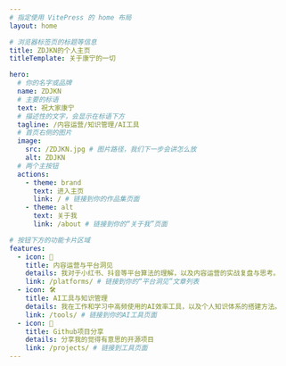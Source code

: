 ```yaml
---
# 指定使用 VitePress 的 home 布局
layout: home

# 浏览器标签页的标题等信息
title: ZDJKN的个人主页
titleTemplate: 关于康宁的一切

hero:
  # 你的名字或品牌
  name: ZDJKN
  # 主要的标语
  text: 祝大家康宁
  # 描述性的文字，会显示在标语下方
  tagline: /内容运营/知识管理/AI工具
  # 首页右侧的图片
  image:
    src: /ZDJKN.jpg # 图片路径，我们下一步会讲怎么放
    alt: ZDJKN
  # 两个主按钮
  actions:
    - theme: brand
      text: 进入主页
      link: / # 链接到你的作品集页面
    - theme: alt
      text: 关于我
      link: /about # 链接到你的“关于我”页面

# 按钮下方的功能卡片区域
features:
  - icon: 📖
    title: 内容运营与平台洞见
    details: 我对于小红书、抖音等平台算法的理解，以及内容运营的实战复盘与思考。
    link: /platforms/ # 链接到你的“平台洞见”文章列表
  - icon: 🛠️
    title: AI工具与知识管理
    details: 我在工作和学习中高频使用的AI效率工具，以及个人知识体系的搭建方法。
    link: /tools/ # 链接到你的AI工具页面
  - icon: 🚀 
    title: Github项目分享
    details: 分享我的觉得有意思的开源项目
    link: /projects/ # 链接到工具页面
---
```

<style>
/* 这是一个 CSS 注释，它不会影响代码运行 */

/* 找到首页 Hero 区域里那张带 "image-src" 样式的图片 */
.VPHero .image-src {
  /* 关键代码：设置边框圆角为50%，任何正方形图片都会变成完美的圆形 */
  border-radius: 50%; 

  /* 下面是可选的“美化”代码，让圆形头像更好看 */

  /* 加一个 5 像素宽的、和背景色接近的柔和边框 */
  border: 5px solid var(--vp-c-bg-soft); 

  /* 加一点柔和的阴影，让它有立体感 */
  box-shadow: 0 4px 12px rgba(0,0,0,0.1); 
}
</style>